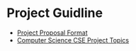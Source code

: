 # Project Guidline

- [Project Proposal Format](https://drive.google.com/file/d/11KNobMxoK8ZKB7KVQtDs2XODqlxrJpbb/view?usp=sharing)
- [Computer Science CSE Project Topics](https://www.projecttopics.info/Computer/Computer_Projects.php)
